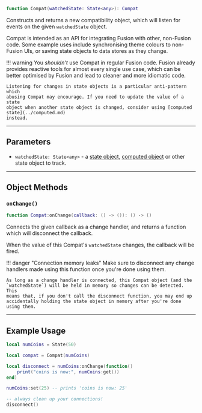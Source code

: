 ```Lua
function Compat(watchedState: State<any>): Compat
```

Constructs and returns a new compatibility object, which will listen for events
on the given `watchedState` object.

Compat is intended as an API for integrating Fusion with other, non-Fusion code.
Some example uses include synchronising theme colours to non-Fusion UIs, or
saving state objects to data stores as they change.

!!! warning
	You *shouldn't* use Compat in regular Fusion code. Fusion already provides
	reactive tools for almost every single use case, which can be better
	optimised by Fusion and lead to cleaner and more idiomatic code.

	Listening for changes in state objects is a particular anti-pattern which
	abusing Compat may encourage. If you need to update the value of a state
	object when another state object is changed, consider using [computed state](../computed.md)
	instead.

-----

## Parameters

- `watchedState: State<any>` - a [state object](../state.md), [computed object](../computed.md)
or other state object to track.

-----

## Object Methods

### `onChange()`

```Lua
function Compat:onChange(callback: () -> ()): () -> ()
```
Connects the given callback as a change handler, and returns a function which
will disconnect the callback.

When the value of this Compat's `watchedState` changes, the callback will be
fired.

!!! danger "Connection memory leaks"
	Make sure to disconnect any change handlers made using this function once
	you're done using them.

	As long as a change handler is connected, this Compat object (and the
	`watchedState`) will be held in memory so changes can be detected. This
	means that, if you don't call the disconnect function, you may end up
	accidentally holding the state object in memory after you're done using them.

-----

## Example Usage

```Lua
local numCoins = State(50)

local compat = Compat(numCoins)

local disconnect = numCoins:onChange(function()
	print("coins is now:", numCoins:get())
end)

numCoins:set(25) -- prints 'coins is now: 25'

-- always clean up your connections!
disconnect()
```